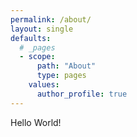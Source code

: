 ```yaml
---
permalink: /about/
layout: single
defaults:
  # _pages
  - scope:
      path: "About"
      type: pages
    values:
      author_profile: true
---
```

Hello World!